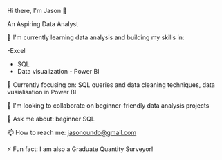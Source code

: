 Hi there, I'm Jason 👋

An Aspiring Data Analyst

🔭 I'm currently learning data analysis and building my skills in:

-Excel
- SQL
- Data visualization - Power BI

🌱 Currently focusing on: SQL queries and data cleaning techniques, data vusialisation in Power BI

👯 I'm looking to collaborate on beginner-friendly data analysis projects

💬 Ask me about: beginner SQL

📫 How to reach me: jasonoundo@gmail.com

⚡ Fun fact: I am also a Graduate Quantity Surveyor!
